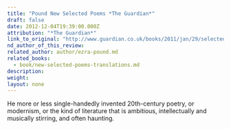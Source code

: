 ```yaml
---
title: "Pound New Selected Poems *The Guardian*"
draft: false
date: 2012-12-04T19:39:00.000Z
attribution: "*The Guardian*"
link_to_original: "http://www.guardian.co.uk/books/2011/jan/29/selected-poems-ezra-pound-review"
nd_author_of_this_review:
related_author: author/ezra-pound.md
related_books:
  - book/new-selected-poems-translations.md
description:
weight:
layout: none
---
```

He more or less single-handedly invented 20th-century poetry, or modernism, or the kind of literature that is ambitious, intellectually and musically stirring, and often haunting.

